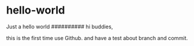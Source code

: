 # hello-world
Just  a hello world
##########
hi buddies,

this is the first time use Github.
and have a test about branch and commit.
